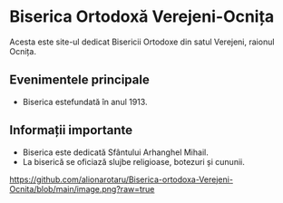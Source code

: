 # Biserica Ortodoxă Verejeni-Ocnița

Acesta este site-ul dedicat Bisericii Ortodoxe din satul Verejeni, raionul Ocnița.

## Evenimentele principale
- Biserica estefundată în anul 1913.


## Informații importante
- Biserica este dedicată Sfântului Arhanghel Mihail.
- La biserică se oficiază slujbe religioase, botezuri și cununii.

https://github.com/alionarotaru/Biserica-ortodoxa-Verejeni-Ocnita/blob/main/image.png?raw=true
